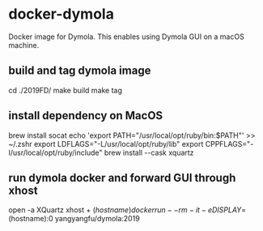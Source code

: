 # docker-dymola
Docker image for Dymola. This enables using Dymola GUI on a macOS machine.

## build and tag dymola image 
cd ./2019FD/
make build
make tag

## install dependency on MacOS
brew install socat 
echo 'export PATH="/usr/local/opt/ruby/bin:$PATH"' >> ~/.zshr
export LDFLAGS="-L/usr/local/opt/ruby/lib"
export CPPFLAGS="-I/usr/local/opt/ruby/include"
brew install --cask xquartz

## run dymola docker and forward GUI through xhost
open -a XQuartz
xhost + $(hostname)
docker run --rm -it -e DISPLAY=$(hostname):0 yangyangfu/dymola:2019